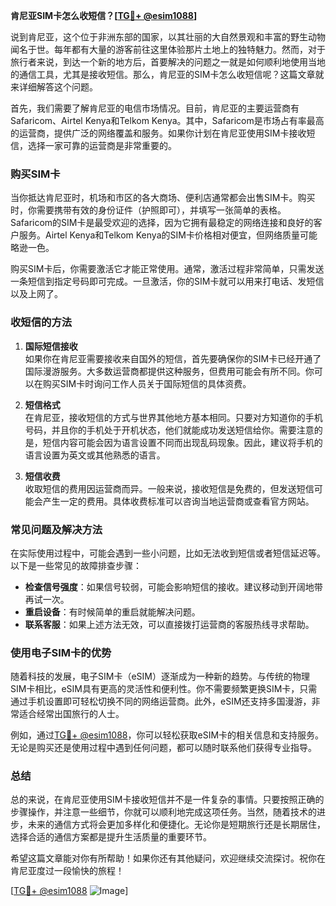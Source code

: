 **肯尼亚SIM卡怎么收短信？[[TG💪+ @esim1088](https://t.me/s/esim1088)]**

说到肯尼亚，这个位于非洲东部的国家，以其壮丽的大自然景观和丰富的野生动物闻名于世。每年都有大量的游客前往这里体验那片土地上的独特魅力。然而，对于旅行者来说，到达一个新的地方后，首要解决的问题之一就是如何顺利地使用当地的通信工具，尤其是接收短信。那么，肯尼亚的SIM卡怎么收短信呢？这篇文章就来详细解答这个问题。

首先，我们需要了解肯尼亚的电信市场情况。目前，肯尼亚的主要运营商有Safaricom、Airtel Kenya和Telkom Kenya。其中，Safaricom是市场占有率最高的运营商，提供广泛的网络覆盖和服务。如果你计划在肯尼亚使用SIM卡接收短信，选择一家可靠的运营商是非常重要的。

### 购买SIM卡

当你抵达肯尼亚时，机场和市区的各大商场、便利店通常都会出售SIM卡。购买时，你需要携带有效的身份证件（护照即可），并填写一张简单的表格。Safaricom的SIM卡是最受欢迎的选择，因为它拥有最稳定的网络连接和良好的客户服务。Airtel Kenya和Telkom Kenya的SIM卡价格相对便宜，但网络质量可能略逊一色。

购买SIM卡后，你需要激活它才能正常使用。通常，激活过程非常简单，只需发送一条短信到指定号码即可完成。一旦激活，你的SIM卡就可以用来打电话、发短信以及上网了。

### 收短信的方法

1. **国际短信接收**  
   如果你在肯尼亚需要接收来自国外的短信，首先要确保你的SIM卡已经开通了国际漫游服务。大多数运营商都提供这种服务，但费用可能会有所不同。你可以在购买SIM卡时询问工作人员关于国际短信的具体资费。

2. **短信格式**  
   在肯尼亚，接收短信的方式与世界其他地方基本相同。只要对方知道你的手机号码，并且你的手机处于开机状态，他们就能成功发送短信给你。需要注意的是，短信内容可能会因为语言设置不同而出现乱码现象。因此，建议将手机的语言设置为英文或其他熟悉的语言。

3. **短信收费**  
   收取短信的费用因运营商而异。一般来说，接收短信是免费的，但发送短信可能会产生一定的费用。具体收费标准可以咨询当地运营商或查看官方网站。

### 常见问题及解决方法

在实际使用过程中，可能会遇到一些小问题，比如无法收到短信或者短信延迟等。以下是一些常见的故障排查步骤：

- **检查信号强度**：如果信号较弱，可能会影响短信的接收。建议移动到开阔地带再试一次。
- **重启设备**：有时候简单的重启就能解决问题。
- **联系客服**：如果上述方法无效，可以直接拨打运营商的客服热线寻求帮助。

### 使用电子SIM卡的优势

随着科技的发展，电子SIM卡（eSIM）逐渐成为一种新的趋势。与传统的物理SIM卡相比，eSIM具有更高的灵活性和便利性。你不需要频繁更换SIM卡，只需通过手机设置即可轻松切换不同的网络运营商。此外，eSIM还支持多国漫游，非常适合经常出国旅行的人士。

例如，通过[TG💪+ @esim1088](https://t.me/s/esim1088)，你可以轻松获取eSIM卡的相关信息和支持服务。无论是购买还是使用过程中遇到任何问题，都可以随时联系他们获得专业指导。

### 总结

总的来说，在肯尼亚使用SIM卡接收短信并不是一件复杂的事情。只要按照正确的步骤操作，并注意一些细节，你就可以顺利地完成这项任务。当然，随着技术的进步，未来的通信方式将会更加多样化和便捷化。无论你是短期旅行还是长期居住，选择合适的通信方案都是提升生活质量的重要环节。

希望这篇文章能对你有所帮助！如果你还有其他疑问，欢迎继续交流探讨。祝你在肯尼亚度过一段愉快的旅程！

[[TG💪+ @esim1088](https://t.me/s/esim1088) ![Image](https://i.postimg.cc/4NQfJmqS/Snipaste-2025-05-13-00-14-12.png)]